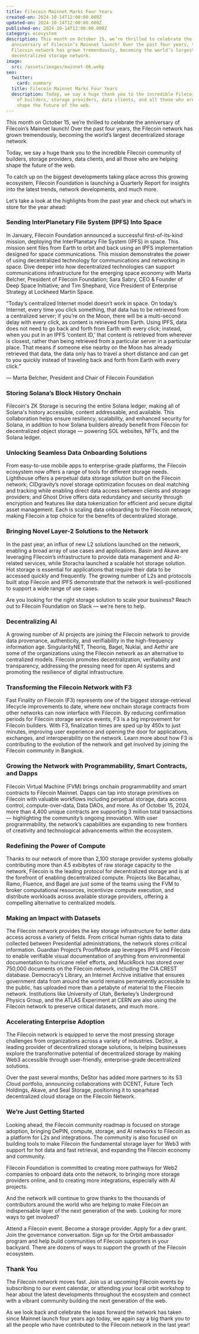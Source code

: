 ```yaml
---
title: Filecoin Mainnet Marks Four Years
created-on: 2024-10-14T12:00:00.000Z
updated-on: 2024-10-14T12:00:00.000Z
published-on: 2024-10-14T12:00:00.000Z
category: ecosystem
description: This month on October 15, we’re thrilled to celebrate the
  anniversary of Filecoin’s Mainnet launch! Over the past four years, the
  Filecoin network has grown tremendously, becoming the world’s largest
  decentralized storage network.
image:
  src: /assets/images/mainnet-06.webp
seo:
  twitter:
    card: summary
  title: Filecoin Mainnet Marks Four Years
  description: Today, we say a huge thank you to the incredible Filecoin community
    of builders, storage providers, data clients, and all those who are helping
    shape the future of the web.
---
```

This month on October 15, we’re thrilled to celebrate the anniversary of Filecoin’s Mainnet launch! Over the past four years, the Filecoin network has grown tremendously, becoming the world’s largest decentralized storage network. 

Today, we say a huge thank you to the incredible Filecoin community of builders, storage providers, data clients, and all those who are helping shape the future of the web.

To catch up on the biggest developments taking place across this growing ecosystem, Filecoin Foundation is launching a Quarterly Report for insights into the latest trends, network developments, and much more. 

Let’s take a look at the highlights from the past year and check out what’s in store for the year ahead:

### Sending InterPlanetary File System (IPFS) Into Space

In January, Filecoin Foundation announced a successful first-of-its-kind mission, deploying the InterPlanetary File System (IPFS) in space. This mission sent files from Earth to orbit and back using an IPFS implementation designed for space communications. This mission demonstrates the power of using decentralized technology for communications and networking in space. Dive deeper into how decentralized technologies can support communications infrastructure for the emerging space economy with Marta Belcher, President of Filecoin Foundation; Sara Sabry, CEO & Founder of Deep Space Initiative; and Tim Shephard, Vice President of Enterprise Strategy at Lockheed Martin Space. 

“Today’s centralized Internet model doesn’t work in space. On today’s Internet, every time you click something, that data has to be retrieved from a centralized server; if you’re on the Moon, there will be a multi-second delay with every click, as content is retrieved from Earth. Using IPFS, data does not need to go back and forth from Earth with every click; instead, when you put in an IPFS ‘content ID,’ that content is retrieved from wherever is closest, rather than being retrieved from a particular server in a particular place. That means if someone else nearby on the Moon has already retrieved that data, the data only has to travel a short distance and can get to you quickly instead of traveling back and forth from Earth with every click.”

— Marta Belcher, President and Chair of Filecoin Foundation



### Storing Solana’s Block History Onchain  

Filecoin's ZK Storage is securing the entire Solana ledger, making all of Solana's history accessible, content addressable, and available. This collaboration helps ensure resiliency, scalability, and enhanced security for Solana, in addition to how Solana builders already benefit from Filecoin for decentralized object storage –– powering SOL websites, NFTs, and the Solana ledger. 



### Unlocking Seamless Data Onboarding Solutions 

From easy-to-use mobile apps to enterprise-grade platforms, the Filecoin ecosystem now offers a range of tools for different storage needs. Lighthouse offers a perpetual data storage solution built on the Filecoin network; CIDgravity’s novel storage optimization focuses on deal matching and tracking while enabling direct data access between clients and storage providers; and Ghost Drive offers data redundancy and security through encryption and features like data tokenization for efficient and secure digital asset management. Each is scaling data onboarding to the Filecoin network, making Filecoin a top choice for the benefits of decentralized storage. 

### Bringing Novel Layer-2 Solutions to the Network

In the past year, an influx of new L2 solutions launched on the network, enabling a broad array of use cases and applications. Basin and Akave are leveraging Filecoin’s infrastructure to provide data management and AI-related services, while Storacha launched a scalable hot storage solution. Hot storage is essential for applications that require their data to be accessed quickly and frequently. The growing number of L2s and protocols built atop Filecoin and IPFS demonstrate that the network is well-positioned to support a wide range of use cases. 

Are you looking for the right storage solution to scale your business? Reach out to Filecoin Foundation on Slack — we're here to help.

### Decentralizing AI  

A growing number of AI projects are joining the Filecoin network to provide data provenance, authenticity, and verifiability in the high-frequency information age. SingularityNET, Theoriq, Bagel, Nuklai, and Aethir are some of the organizations using the Filecoin network as an alternative to centralized models. Filecoin promotes decentralization, verifiability and transparency, addressing the pressing need for open AI systems and promoting the resilience of digital infrastructure. 

### Transforming the Filecoin Network with F3

Fast Finality on Filecoin (F3) represents one of the biggest storage-retrieval lifecycle improvements to date, where new onchain storage contracts from other networks can now interface with Filecoin. By reducing confirmation periods for Filecoin storage service events, F3 is a big improvement for Filecoin builders. With F3, finalization times are sped up by 450x to just minutes, improving user experience and opening the door for applications, exchanges, and interoperability on the network. Learn more about how F3 is contributing to the evolution of the network and get involved by joining the Filecoin community in Bangkok.

### Growing the Network with Programmability, Smart Contracts, and Dapps 

Filecoin Virtual Machine (FVM) brings onchain programmability and smart contracts to Filecoin Mainnet. Dapps can tap into storage primitives on Filecoin with valuable workflows including perpetual storage, data access control, compute-over-data, Data DAOs, and more. As of October 15, 2024, more than 4,400 unique contracts are supporting 3 million total transactions — highlighting the community’s ongoing innovation. With user programmability, the network’s capabilities are expanding to new frontiers of creativity and technological advancements within the ecosystem. 

### Redefining the Power of Compute 

Thanks to our network of more than 2,100 storage provider systems globally contributing more than 4.5 exbibytes of raw storage capacity to the network, Filecoin is the leading protocol for decentralized storage and is at the forefront of enabling decentralized compute. Projects like Bacalhau, Ramo, Fluence, and Bagel are just some of the teams using the FVM to broker computational resources, incentivize compute execution, and distribute workloads across available storage providers, offering a compelling alternative to centralized models. 

### Making an Impact with Datasets 

The Filecoin network provides the key storage infrastructure for better data access across a variety of fields. From critical human rights data to data collected between Presidential administrations, the network stores critical information. Guardian Project’s ProofMode app leverages IPFS and Filecoin to enable verifiable visual documentation of anything from environmental documentation to hurricane relief efforts, and MuckRock has stored over 750,000 documents on the Filecoin network, including the CIA CREST database. Democracy’s Library, an Internet Archive initiative that ensures government data from around the world remains permanently accessible to the public, has uploaded more than a petabyte of material to the Filecoin network. Institutions like University of Utah, Berkeley’s Underground Physics Group, and the ATLAS Experiment at CERN are also using the Filecoin network to preserve critical datasets, and much more. 

### Accelerating Enterprise Adoption 

The Filecoin network is equipped to serve the most pressing storage challenges from organizations across a variety of industries. DeStor, a leading provider of decentralized storage solutions, is helping businesses explore the transformative potential of decentralized storage by making Web3 accessible through user-friendly, enterprise-grade decentralized solutions. 

Over the past several months, DeStor has added more partners to its S3 Cloud portfolio, announcing collaborations with DCENT, Future Tech Holdings, Akave, and Seal Storage, positioning it to spearhead decentralized cloud storage on the Filecoin Network.

### We’re Just Getting Started

Looking ahead, the Filecoin community roadmap is focused on storage adoption, bringing DePIN, compute, storage, and AI networks to Filecoin as a platform for L2s and integrations. The community is also focused on building tools to make Filecoin the fundamental storage layer for Web3 with support for hot data and fast retrieval, and expanding the Filecoin economy and community.

Filecoin Foundation is committed to creating more pathways for Web2 companies to onboard data onto the network, to bringing more storage providers online, and to creating more integrations, especially with AI projects.

And the network will continue to grow thanks to the thousands of contributors around the world who are helping to make Filecoin an indispensable layer of the next generation of the web. Looking for more ways to get involved?

Attend a Filecoin event. Become a storage provider. Apply for a dev grant. Join the governance conversation. Sign up for the Orbit ambassador program and help build communities of Filecoin supporters in your backyard. There are dozens of ways to support the growth of the Filecoin ecosystem. 

### Thank You

The Filecoin network moves fast. Join us at upcoming Filecoin events by subscribing to our event calendar, or attending your local orbit workshop to hear about the latest developments throughout the ecosystem and connect with a vibrant community building the next generation of the web.

As we look back and celebrate the leaps forward the network has taken since Mainnet launch four years ago today, we again say a big thank you to all the people who have contributed to the Filecoin network in the last year!

